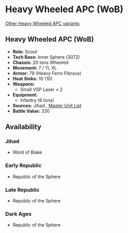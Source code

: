 # Heavy Wheeled APC (WoB) 

[Other Heavy Wheeled APC variants](../heavy_wheeled_apc.md) 

## Heavy Wheeled APC (WoB) 

- **Role:** Scout 
- **Tech Base:** Inner Sphere (3072) 
- **Chassis:** 20 tons Wheeled 
- **Movement:** 7 / 11, XL 
- **Armor:** 79 (Heavy Ferro Fibrous) 
- **Heat Sinks:** 10 (10) 
- **Weapons:** 
  - Small VSP Laser × 2 
- **Equipment:** 
  - Infantry (6 tons) 
- **Sources:** Jihad , [Master Unit List](http://masterunitlist.info/Unit/Details/1459/heavy-wheeled-apc-wob) 
- **Battle Value:** 330 

## Availability 

### Jihad 

- Word of Blake 

### Early Republic 

- Republic of the Sphere 

### Late Republic 

- Republic of the Sphere 

### Dark Ages 

- Republic of the Sphere 

